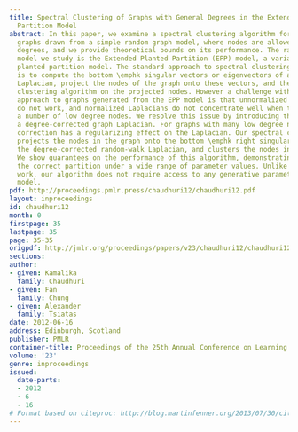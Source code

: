 ```yaml
---
title: Spectral Clustering of Graphs with General Degrees in the Extended Planted
  Partition Model
abstract: In this paper, we examine a spectral clustering algorithm for similarity
  graphs drawn from a simple random graph model, where nodes are allowed to have varying
  degrees, and we provide theoretical bounds on its performance. The random graph
  model we study is the Extended Planted Partition (EPP) model, a variant of the classical
  planted partition model. The standard approach to spectral clustering of graphs
  is to compute the bottom \emphk singular vectors or eigenvectors of a suitable graph
  Laplacian, project the nodes of the graph onto these vectors, and then use an iterative
  clustering algorithm on the projected nodes. However a challenge with applying this
  approach to graphs generated from the EPP model is that unnormalized Laplacians
  do not work, and normalized Laplacians do not concentrate well when the graph has
  a number of low degree nodes. We resolve this issue by introducing the notion of
  a degree-corrected graph Laplacian. For graphs with many low degree nodes, degree
  correction has a regularizing effect on the Laplacian. Our spectral clustering algorithm
  projects the nodes in the graph onto the bottom \emphk right singular vectors of
  the degree-corrected random-walk Laplacian, and clusters the nodes in this subspace.
  We show guarantees on the performance of this algorithm, demonstrating that it outputs
  the correct partition under a wide range of parameter values. Unlike some previous
  work, our algorithm does not require access to any generative parameters of the
  model.
pdf: http://proceedings.pmlr.press/chaudhuri12/chaudhuri12.pdf
layout: inproceedings
id: chaudhuri12
month: 0
firstpage: 35
lastpage: 35
page: 35-35
origpdf: http://jmlr.org/proceedings/papers/v23/chaudhuri12/chaudhuri12.pdf
sections: 
author:
- given: Kamalika
  family: Chaudhuri
- given: Fan
  family: Chung
- given: Alexander
  family: Tsiatas
date: 2012-06-16
address: Edinburgh, Scotland
publisher: PMLR
container-title: Proceedings of the 25th Annual Conference on Learning Theory
volume: '23'
genre: inproceedings
issued:
  date-parts:
  - 2012
  - 6
  - 16
# Format based on citeproc: http://blog.martinfenner.org/2013/07/30/citeproc-yaml-for-bibliographies/
---
```

